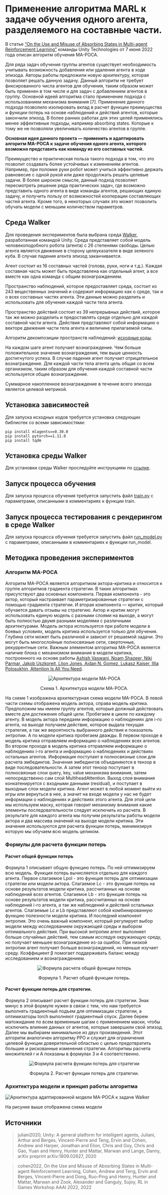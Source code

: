 # Применение алгоритма MARL к задаче обучения одного агента, разделяемого на составные части.

В статье [“On the Use and Misuse of Absorbing States in Multi-agent Reinforcement Learning”](https://arxiv.org/abs/2111.05992) команды Unity Technologies от 7 июня 2022 года описан алгоритм обучения MA-POCA.

Для ряда задач обучения группы агентов существует необходимость учитывать возможность добавления или удаления агента в ходе эпизода. Авторы работы предложили новую архитектуру, которая позволяет решать данную задачу. Данный алгоритм не требует фиксированного числа агентов для обучения, таким образом может быть применен в том числе и для задач с добавлением агентов в группу. Основной идеей алгоритма стало применение подхода с использованием механизма внимания [7]. Применение данного подхода позволило изолировать вклад в расчет функции преимущества и функции потерь на основе наблюдений и действий агентов, которые закончили эпизод. В более ранних работах для этих целей применялись менее эффективные подходы, например absorbing states. Которые к тому же не позволяли увеличивать количество агентов в группе.

**Основная идея данного проекта — применить и адаптировать алгоритм MA-POCA к задаче обучения одного агента, которого возможно представить как команду из его составных частей.**

Преимущество и практическая польза такого подхода в том, что это позволит создавать более устойчивых к изменениям агентов. Например, при поломке руки робот может учиться эффективно держать равновесие с одной рукой или даже продолжать решать целевые задачи. В более широком смысле, данный подход позволяет пересмотреть решение ряда практических задач, где возможно представить одного агента в виде команды агентов, решающих единую задачу, и получить пользу от возможностей кооперации составляющих частей агента. Кроме того, в некоторых случаях это может позволить обучать модели с меньшим количеством параметров.

## Среда Walker
Для проведения экспериментов была выбрана среда [Walker](https://github.com/Unity-Technologies/ml-agents/blob/develop/docs/Learning-Environment-Examples.md), разработанная командой Unity. Среда представляет собой модель человекоподобного робота (агента) с 26 степенями свободы. Целью агента является движение в сторону целеуказателя в виде зеленого куба. В случае падения агента эпизод заканчивается.

Агент состоит из 16 составных частей (голова, руки, ноги и т.д.). Каждая составная часть может быть представлена как отдельный агент, а все вместе как одна команда с общим вознаграждением.

Пространство наблюдений, которое предоставляет среда, состоит из 243 вещественных значений и содержит информацию как о среде, так и о всех составных частях агента. Эти данные можно разделить и использовать для обучения каждой части тела агента.

Пространство действий состоит из 39 непрерывных действий, которое так же можно разделить и предоставлять среде отдельно для каждой составной части агента. Действия представляют собой информацию о векторе движения части тела агента и величине прилагаемой силы.

Алгоритм декомпозиции пространств наблюдений: [исходные коды](https://github.com/ntrukhtanov/UnityModels/blob/master/Walker/MAPOCA/body_parts.py).

На каждом шаге агент получает вознаграждение. Чем больше положительное значение вознаграждения, тем выше ценность достигнутого успеха. В случае падения агент получает отрицательное вознаграждение. Для каждой части тела агента цель общая со всем организмом, таким образом для обучения каждой составной части используется общее вознаграждение.

Суммарное накопленное вознаграждение в течение всего эпизода является целевой метрикой.


## Установка зависимостей

Для запуска исходных кодов требуется установка следующих библиотек со всеми зависимостями:

`pip install mlagents==0.30.0`  
`pip install pytorch==1.11.0`  
`pip install tqdm`  

## Установка среды Walker

Для установки среды Walker проследуйте инструкциям по [ссылке](https://github.com/Unity-Technologies/ml-agents/blob/develop/docs/Getting-Started.md).


## Запуск процесса обучения

Для запуска процесса обучения требуется запустить файл [train.py](https://github.com/ntrukhtanov/UnityModels/blob/master/Walker/MAPOCA/train.py) с параметрами, описанными в комментариях к функции train.


## Запуск процесса тестирования с рендерингом в среде Walker

Для запуска процесса обучения требуется запустить файл [run_model.py](https://github.com/ntrukhtanov/UnityModels/blob/master/Walker/MAPOCA/run_model.py) с параметрами, описанными в комментариях к функции run_model.


## Методика проведения экспериментов

### Алгоритм MA-POCA
Алгоритм MA-POCA является алгоритмом актора-критика и относится к группе алгоритмов градиента стратегии.  В таких алгоритмах присутствуют два основных компонента. Первая компонента - это актор, который настраивает параметризированные стратегии с помощью градиента стратегии. И вторая компонента — критик, который обучается давать отзывы на стратегию. Актор и критик могут использовать единую модель с разными слоями на выходе, а могут быть полностью двумя разными моделями с различными архитектурами. 
Модель актора используется при работе модели в боевых условиях, модель критика используется только для обучения. 
Глубина сети может быть различной и зависит от решаемой задачи. Это могут быть многослойные полносвязные сети, сверточные, рекуррентные сети. 
Важным элементом алгоритма MA-POCA является наличие блока с механизмом внимания в модели критика, построенного на основе работы [Ashish Vaswani, Noam Shazeer, Niki Parmar, Jakob Uszkoreit, Llion Jones, Aidan N. Gomez, Lukasz Kaiser, Illia Polosukhin, Attention Is All You Need](https://arxiv.org/abs/1706.03762).

<dl>
<p align="middle">
<img src="images/MAPOCA-schema.svg" alt="Архитектура модели MA-POCA">
</p>
<p align="middle">Схема 1. Архитектура модели MA-POCA.</p>
</dl>

На схеме 1 изображена архитектурная схема модели MA-POCA. В левой части схемы отображена модель актора, справа модель критика. Предположим мы имеем группу агентов, которые должный действовать вместе для достижения общей цели. Пробегаем в цикле по каждому агенту. В модель актора передаем информацию о наблюдениях для i-го агента, на выходе получаем действие, которое выдала текущая стратегия, а так же вероятность выбранного действия и показатель энтропии. А по модели критика пробегаем дважды. В первом проходе в модель критика отправляем информацию о наблюдениях всех агентов. Во втором проходе в модель критика отправляем информацию о наблюдениях i-го агента и информацию о наблюдениях и действиях остальных агентов. Информация поступает в полносвязные слои для расчета эмбедингов. Значения эмбедингов объединяются в тензор в виде последовательности. А затем этот тензор поступает в полносвязные слои query, key, value механизма внимания, затем непосредственно сам слой MultiheadAttention. Выход слоя внимания конкатенируется с входными данными (residual), и поступает в выходные слои модели критика. Агент может в любой момент выйти из игры или вернуться в нее, а значит на входе модели у нас не будет информации о наблюдениях и действиях этого агента. Для этой цели мы используем маску, которая говорит механизму внимания какие элементы последовательности следует исключить из расчета.
В результате для каждого агента мы получим результаты работы модели актора и два массива значений на выходе модели критика. Эти значения используются для расчета функции потерь, минимизируя которую мы обучаем всю модель целиком.

### Формулы для расчета функции потерь
#### Расчет общей функции потерь

Формула 1 описывает общую функцию потерь. По ней оптимизируем всю модель. 
Функция потерь вычисляется отдельно для каждого агента. Первое слагаемое Lpol - это функция потерь для оптимизации 
стратегии или модели актора. Слагаемое Lc - это функция потерь на основе результатов модели критика, рассчитанных 
на основе наблюдений всех агентов. Слагаемое Lb - это функция потерь на основе результатов модели критика, 
рассчитанных на основе наблюдений i-го агента, а так же наблюдений и действий остальных агентов. 
Слагаемые Lc и Lb представляют собой комбинированную функцию полезности модели критика. И последний компонент энтропия. 
Это очень важный компонент, который регулирует выбор модели между исследованием окружающей среды и выбором оптимального 
действия. При высокой энтропии агент выполняет больше случайных действий, тем самым исследуя окружающую среду, 
но получает меньшее вознаграждение из-за ошибок. При низкой энтропии агент получает больше вознаграждений, но меньше 
изучает среду. Коэффициент β помогает поддерживать баланс между исследованием и вознаграждением.

<dl>
<p align="middle">
<img src="images/formula_1.PNG" alt="Формула расчета общей функции потерь">
</p>
<p align="middle">Формула 1. Расчет общей функции потерь.</p>
</dl>


#### Расчет функции потерь для стратегии.

Формула 2 описывает расчет функции потерь для стратегии. Знак минус в этой формуле нужен в связи с тем, что нам 
требуется выполнять градиентный подъем для оптимизации стратегии, а оптимизаторы torch выполняют градиентный спуск. 
Далее берем матожидание по всем временным шагам с применением маски, чтобы исключить влияние данных от агентов, 
которые завершили свой эпизод. Далее мы выбираем минимальное из двух произведений. Этот алгоритм аналогичен 
алгоритму PPO и служит для ограничения целевой функции доверительной областью с целью предотвратить 
большие и рискованные изменения стратегии. Алгоритмы расчета множителей r и A показаны в формулах 3 и 4 соответственно.


<dl>
<p align="middle">
<img src="images/formula_2.PNG" alt="Формула расчета функции потерь для стратегии">
</p>
<p align="middle">Формула 2. Расчет функции потерь для стратегии.</p>
</dl>

### Архитектура модели и принцип работы алгоритма

![Архитектура адаптированной модели MA-POCA к задаче Walker](images/adapted-MAPOCA-schema.svg "Архитектура адаптированной модели MA-POCA к задаче Walker")

На рисунке выше отображена схема модели 


## Источники

> juliani2020, Unity: A general platform for intelligent agents, Juliani, Arthur and Berges, Vincent-Pierre and Teng, Ervin and Cohen, Andrew and Harper, Jonathan and Elion, Chris and Goy, Chris and Gao, Yuan and Henry, Hunter and Mattar, Marwan and Lange, Danny, arXiv preprint arXiv:1809.02627, 2020

> cohen2022, On the Use and Misuse of Abosrbing States in Multi-agent Reinforcement Learning, Cohen, Andrew and Teng, Ervin and Berges, Vincent-Pierre and Dong, Ruo-Ping and Henry, Hunter and Mattar, Marwan and Zook, Alexander and Ganguly, Sujoy, RL in Games Workshop AAAI 2022, 2022
